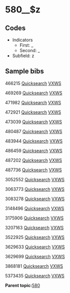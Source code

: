 # 580\_\_$z

## Codes

-   Indicators
    -   First: \_
    -   Second: \_
-   Subfield: z

## Sample bibs

466215 [Quicksearch](https://search.library.yale.edu/catalog/466215) [VXWS](http://prodorbis.library.yale.edu:7014/vxws/GetHoldingsService?bibId=466215)

469269 [Quicksearch](https://search.library.yale.edu/catalog/469269) [VXWS](http://prodorbis.library.yale.edu:7014/vxws/GetHoldingsService?bibId=469269)

471982 [Quicksearch](https://search.library.yale.edu/catalog/471982) [VXWS](http://prodorbis.library.yale.edu:7014/vxws/GetHoldingsService?bibId=471982)

472921 [Quicksearch](https://search.library.yale.edu/catalog/472921) [VXWS](http://prodorbis.library.yale.edu:7014/vxws/GetHoldingsService?bibId=472921)

473039 [Quicksearch](https://search.library.yale.edu/catalog/473039) [VXWS](http://prodorbis.library.yale.edu:7014/vxws/GetHoldingsService?bibId=473039)

480487 [Quicksearch](https://search.library.yale.edu/catalog/480487) [VXWS](http://prodorbis.library.yale.edu:7014/vxws/GetHoldingsService?bibId=480487)

483944 [Quicksearch](https://search.library.yale.edu/catalog/483944) [VXWS](http://prodorbis.library.yale.edu:7014/vxws/GetHoldingsService?bibId=483944)

486459 [Quicksearch](https://search.library.yale.edu/catalog/486459) [VXWS](http://prodorbis.library.yale.edu:7014/vxws/GetHoldingsService?bibId=486459)

487202 [Quicksearch](https://search.library.yale.edu/catalog/487202) [VXWS](http://prodorbis.library.yale.edu:7014/vxws/GetHoldingsService?bibId=487202)

487736 [Quicksearch](https://search.library.yale.edu/catalog/487736) [VXWS](http://prodorbis.library.yale.edu:7014/vxws/GetHoldingsService?bibId=487736)

3052552 [Quicksearch](https://search.library.yale.edu/catalog/3052552) [VXWS](http://prodorbis.library.yale.edu:7014/vxws/GetHoldingsService?bibId=3052552)

3063773 [Quicksearch](https://search.library.yale.edu/catalog/3063773) [VXWS](http://prodorbis.library.yale.edu:7014/vxws/GetHoldingsService?bibId=3063773)

3083278 [Quicksearch](https://search.library.yale.edu/catalog/3083278) [VXWS](http://prodorbis.library.yale.edu:7014/vxws/GetHoldingsService?bibId=3083278)

3148496 [Quicksearch](https://search.library.yale.edu/catalog/3148496) [VXWS](http://prodorbis.library.yale.edu:7014/vxws/GetHoldingsService?bibId=3148496)

3175906 [Quicksearch](https://search.library.yale.edu/catalog/3175906) [VXWS](http://prodorbis.library.yale.edu:7014/vxws/GetHoldingsService?bibId=3175906)

3207163 [Quicksearch](https://search.library.yale.edu/catalog/3207163) [VXWS](http://prodorbis.library.yale.edu:7014/vxws/GetHoldingsService?bibId=3207163)

3522925 [Quicksearch](https://search.library.yale.edu/catalog/3522925) [VXWS](http://prodorbis.library.yale.edu:7014/vxws/GetHoldingsService?bibId=3522925)

3629633 [Quicksearch](https://search.library.yale.edu/catalog/3629633) [VXWS](http://prodorbis.library.yale.edu:7014/vxws/GetHoldingsService?bibId=3629633)

3629699 [Quicksearch](https://search.library.yale.edu/catalog/3629699) [VXWS](http://prodorbis.library.yale.edu:7014/vxws/GetHoldingsService?bibId=3629699)

3868181 [Quicksearch](https://search.library.yale.edu/catalog/3868181) [VXWS](http://prodorbis.library.yale.edu:7014/vxws/GetHoldingsService?bibId=3868181)

5373435 [Quicksearch](https://search.library.yale.edu/catalog/5373435) [VXWS](http://prodorbis.library.yale.edu:7014/vxws/GetHoldingsService?bibId=5373435)

**Parent topic:**[580](../../tags/580/580.md)

